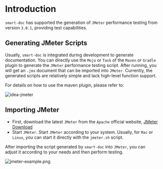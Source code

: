 # Introduction

`smart-doc` has supported the generation of `JMeter` performance testing from version `3.0.1`, providing test capabilities.

## Generating JMeter Scripts

Usually, `smart-doc` is integrated during development to generate documentation.
You can directly use the `Mojo` or `Task` of the `Maven` or `Gradle` plugin to generate the `JMeter` performance testing script.
After running, you will get an `.jmx` document that can be imported into `JMeter`. Currently,
the generated scripts are relatively simple and lack high-level function support.

For details on how to use the maven plugin, please refer to:

![idea-jmeter](https://github.com/smart-doc-group/smart-doc-group.github.io/raw/master/docs/_images/idea-jmeter.png)

## Importing JMeter

- First, download the latest `JMeter` from the `Apache` official website, [JMeter Download](https://jmeter.apache.org/download_jmeter.cgi)
- Start `JMeter`. Start `JMeter` according to your system. Usually, for `Mac` or `Linux`, you can start it directly with the `jmeter.sh` script.

After importing the script generated by `smart-doc` into `JMeter`, you can adjust it according to your needs and then perform testing.

![jmeter-example.png](https://github.com/smart-doc-group/smart-doc-group.github.io/raw/master/docs/_images/jmeter-example.png)